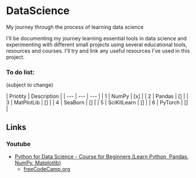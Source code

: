 # DataScience

My journey through the process of learning data science</br>

I'll be documenting my journey learning essential tools in data science and experimenting with different small projects using several educational tools, resources and courses. I'll try and link any useful resources I've used in this project.

### To do list:
(subject to change)

| Priotity | Description |
| --- | --- | --- |
| 1 | NumPy | [x] |
| 2 | Pandas | [] |
| 3 | MatPlotLib | [] |
| 4 | SeaBorn | [] |
| 5 | SciKitLearn | [] |
| 6 | PyTorch | [] |

## Links

### Youtube

* [Python for Data Science - Course for Beginners (Learn Python, Pandas, NumPy, Matplotlib)](https://www.youtube.com/watch?v=LHBE6Q9XlzI)
  * [freeCodeCamp.org](https://www.youtube.com/@freecodecamp)
